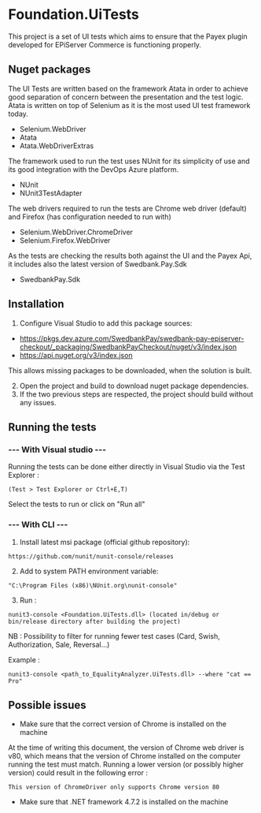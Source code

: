 Foundation.UiTests
===========
This project is a set of UI tests which aims to ensure that the Payex plugin developed for EPiServer Commerce is functioning properly.

Nuget packages
-------------
The UI Tests are written based on the framework Atata in order to achieve good separation of concern between the presentation and the test logic. Atata is written on top of Selenium as it is the most used UI test framework today.

* Selenium.WebDriver
* Atata
* Atata.WebDriverExtras

The framework used to run the test uses NUnit for its simplicity of use and its good integration with the DevOps Azure platform.

* NUnit
* NUnit3TestAdapter

The web drivers required to run the tests are Chrome web driver (default) and Firefox (has configuration needed to run with)

* Selenium.WebDriver.ChromeDriver
* Selenium.Firefox.WebDriver

As the tests are checking the results both against the UI and the Payex Api, it includes also the latest version of Swedbank.Pay.Sdk

* SwedbankPay.Sdk

Installation
------------

1.  Configure Visual Studio to add this package sources:
* https://pkgs.dev.azure.com/SwedbankPay/swedbank-pay-episerver-checkout/_packaging/SwedbankPayCheckout/nuget/v3/index.json
* https://api.nuget.org/v3/index.json

This allows missing packages to be downloaded, when the solution is built.

2.  Open the project and build to download nuget package dependencies.
3.  If the two previous steps are respected, the project should build without any issues.

Running the tests
------------

### --- With Visual studio ---

Running the tests can be done either directly in Visual Studio via the Test Explorer :
```
(Test > Test Explorer or Ctrl+E,T)
```
Select the tests to run or click on "Run all"

### --- With CLI ---

1. Install latest msi package (official github repository):
```
https://github.com/nunit/nunit-console/releases
```
2. Add to system PATH environment variable:
```
"C:\Program Files (x86)\NUnit.org\nunit-console"
```
3. Run :
```
nunit3-console <Foundation.UiTests.dll> (located in/debug or bin/release directory after building the project)
```

NB : Possibility to filter for running fewer test cases (Card, Swish, Authorization, Sale, Reversal...)

Example :
```
nunit3-console <path_to_EqualityAnalyzer.UiTests.dll> --where "cat == Pro"
```

Possible issues
------------

- Make sure that the correct version of Chrome is installed on the machine

At the time of writing this document, the version of Chrome web driver is v80, which means that the version of Chrome installed on the computer running the test must match. Running a lower version (or possibly higher version) could result in the following error :
```
This version of ChromeDriver only supports Chrome version 80
```
- Make sure that .NET framework 4.7.2 is installed on the machine
